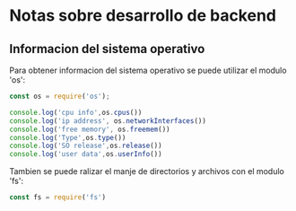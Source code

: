 # Notas sobre desarrollo de backend

## Informacion del sistema operativo

Para obtener informacion del sistema operativo se puede utilizar el modulo 'os':

```javascript
const os = require('os');

console.log('cpu info',os.cpus())
console.log('ip address', os.networkInterfaces())
console.log('free memory', os.freemem())
console.log('Type',os.type())
console.log('SO release',os.release())
console.log('user data',os.userInfo())
```
Tambien se puede ralizar el manje de directorios y archivos con el modulo 'fs':

```javascript
const fs = require('fs')
```